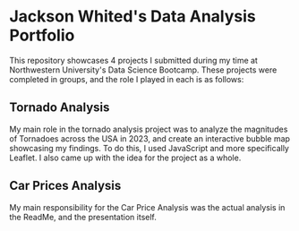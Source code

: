 # Jackson Whited's Data Analysis Portfolio

This repository showcases 4 projects I submitted during my time at Northwestern University's Data Science Bootcamp. These projects were completed in groups, and the role I played in each is as follows:

## Tornado Analysis

My main role in the tornado analysis project was to analyze the magnitudes of Tornadoes across the USA in 2023, and create an interactive bubble map showcasing my findings. To do this, I used JavaScript and more specifically Leaflet. I also came up with the idea for the project as a whole. 

## Car Prices Analysis

My main responsibility for the Car Price Analysis was the actual analysis in the ReadMe, and the presentation itself. 


